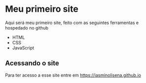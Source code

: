 # Meu primeiro site
Aqui será meu primeiro site, feito com as seguintes ferramentas e hospedado no github
- HTML
- CSS
- JavaScript
## Acessando o site
Para ter acesso a esse site entre em <https://iasminolisena.github.io>
